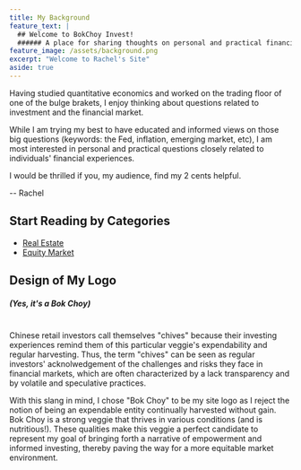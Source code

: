 ```yaml
---
title: My Background
feature_text: |
  ## Welcome to BokChoy Invest!
  ###### A place for sharing thoughts on personal and practical financial questions 
feature_image: /assets/background.png
excerpt: "Welcome to Rachel's Site"
aside: true
---
```

Having studied quantitative economics and worked on the trading floor of one of the bulge brakets, I enjoy thinking about questions related to investment and the financial market. 

While I am trying my best to have educated and informed views on those big questions (keywords: the Fed, inflation, emerging market, etc), I am most interested in personal and practical questions closely related to individuals' financial experiences.   

I would be thrilled if you, my audience, find my 2 cents helpful.      

-- Rachel

## Start Reading by Categories
* [Real Estate](/categories/##real-estate)
* [Equity Market](/categories/#equity-market)

## Design of My Logo 
##### (Yes, it's a Bok Choy)
<br>
Chinese retail investors call themselves "chives" because their investing experiences remind them of this particular veggie's expendability and regular harvesting. Thus, the term "chives" can be seen as regular investors' acknolwedgement of the challenges and risks they face in financial markets, which are often characterized by a lack transparency and by volatile and speculative practices.  

With this slang in mind, I chose "Bok Choy" to be my site logo as I reject the notion of being an expendable entity continually harvested without gain. Bok Choy is a strong veggie that thrives in various conditions (and is nutritious!). These qualities make this veggie a perfect candidate to represent my goal of bringing forth a narrative of empowerment and informed investing, thereby paving the way for a more equitable market environment. 

